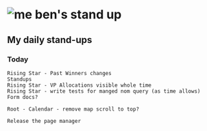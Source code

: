 # ![me](https://avatars2.githubusercontent.com/u/5232044?s=50&v=4) ben's stand up

## My daily stand-ups
 
### Today

    Rising Star - Past Winners changes
    Standups
    Rising Star - VP Allocations visible whole time
    Rising Star - write tests for manged nom query (as time allows)
    Form docs?
    
    Root - Calendar - remove map scroll to top?
    
    Release the page manager
